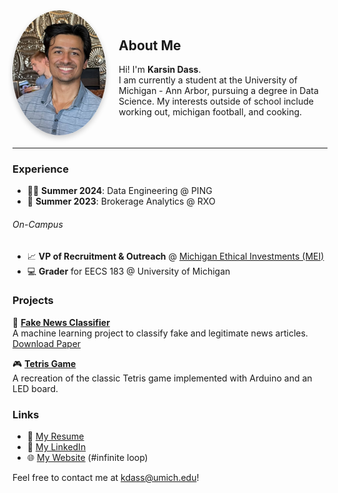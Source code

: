 <div style="display: flex; align-items: center; margin-bottom: 20px;">
  <img src="assets/image.png" alt="Profile Picture" width="150" height="200" 
       style="border-radius: 50%; object-fit: cover; margin-right: 20px; box-shadow: 0 4px 8px rgba(0,0,0,0.2);">

  <div>
    <h2>About Me</h2>
    <p>
      Hi! I'm <strong>Karsin Dass</strong>.<br>
      I am currently a student at the University of Michigan - Ann Arbor, pursuing a degree in 
      Data Science.  My interests outside of school include working out, michigan football, and cooking.    
    </p>
  </div>
</div>

---

### Experience

- 🏌️‍♂️ **Summer 2024**: Data Engineering @ PING  
- 🚛 **Summer 2023**: Brokerage Analytics @ RXO  

###### On-Campus
- 📈 **VP of Recruitment & Outreach** @ [Michigan Ethical Investments (MEI)](https://umichmei.com/)  
- 💻 **Grader** for EECS 183 @ University of Michigan  
 


### Projects
📰 **[Fake News Classifier](https://github.com/karsind/FakeNewsClassfier)**  
A machine learning project to classify fake and legitimate news articles.
[Download Paper](assets/Final_Report_FNC.pdf)   

🎮 **[Tetris Game](https://github.com/karsind/tetris)**  
A recreation of the classic Tetris game implemented with Arduino and an LED board.  


### Links
- 📄 [My Resume](assets/Karsin-Dass-Resume.pdf)  
- 💼 [My LinkedIn](https://www.linkedin.com/in/karsin-dass/)
- 🌐 [My Website](https://karsind.github.io/website/) (#infinite loop)

Feel free to contact me at kdass@umich.edu!
